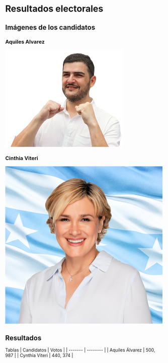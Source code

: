 # Resultados electorales 

## Imágenes de los candidatos
### Aquiles Alvarez
![Aquiles Álvarez](https://github.com/Sheznarda1120/cmorales.github.io/blob/8821282889361b8e23c99756b0b3d8c9fea74237/Aquiles_Alvarez.png)
### Cinthia Viteri
![Cynthia Viteri](https://github.com/Sheznarda1120/cmorales.github.io/blob/7af0f737cf3756086f0ae72d5e2dd0b84e90572b/Cynthia_Viteri.png)

## Resultados 

Tablas 
| Candidatos | Votos   |
| ------- | -------- |
| Aquiles Álvarez  | 500, 987   |
| Cynthia Viteri   | 440, 374   |

